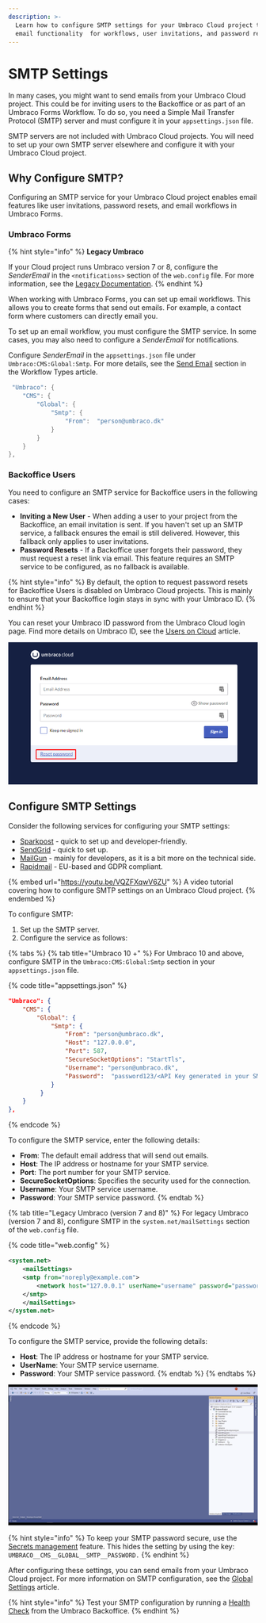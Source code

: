 ```yaml
---
description: >-
  Learn how to configure SMTP settings for your Umbraco Cloud project to enable
  email functionality  for workflows, user invitations, and password resets.
---
```


# SMTP Settings

In many cases, you might want to send emails from your Umbraco Cloud project. This could be for inviting users to the Backoffice or as part of an Umbraco Forms Workflow. To do so, you need a Simple Mail Transfer Protocol (SMTP) server and must configure it in your `appsettings.json` file.

SMTP servers are not included with Umbraco Cloud projects. You will need to set up your own SMTP server elsewhere and configure it with your Umbraco Cloud project.

## Why Configure SMTP?

Configuring an SMTP service for your Umbraco Cloud project enables email features like user invitations, password resets, and email workflows in Umbraco Forms.

### Umbraco Forms

{% hint style="info" %}
**Legacy Umbraco**

If your Cloud project runs Umbraco version 7 or 8, configure the _SenderEmail_ in the `<notifications>` section of the `web.config` file. For more information, see the [Legacy Documentation](https://our.umbraco.com/documentation/Reference/Configuration-for-Umbraco-7-and-8/umbracoSettings/).
{% endhint %}

When working with Umbraco Forms, you can set up email workflows. This allows you to create forms that send out emails. For example, a contact form where customers can directly email you.

To set up an email workflow, you must configure the SMTP service. In some cases, you may also need to configure a _SenderEmail_ for notifications.

Configure _SenderEmail_ in the `appsettings.json` file under `Umbraco:CMS:Global:Smtp`. For more details, see the [Send Email](https://docs.umbraco.com/umbraco-forms/editor/attaching-workflows/workflow-types#send-email) section in the Workflow Types article.

```csharp
 "Umbraco": {
    "CMS": {
        "Global": {
            "Smtp": {
                "From":  "person@umbraco.dk"
            }
        }
    }
},
```

### Backoffice Users

You need to configure an SMTP service for Backoffice users in the following cases:

* **Inviting a New User** - When adding a user to your project from the Backoffice, an email invitation is sent. If you haven't set up an SMTP service, a fallback ensures the email is still delivered. However, this fallback only applies to user invitations.
* **Password Resets** - If a Backoffice user forgets their password, they must request a reset link via email. This feature requires an SMTP service to be configured, as no fallback is available.

{% hint style="info" %}
By default, the option to request password resets for Backoffice Users is disabled on Umbraco Cloud projects. This is mainly to ensure that your Backoffice login stays in sync with your Umbraco ID.
{% endhint %}

You can reset your Umbraco ID password from the Umbraco Cloud login page. Find more details on Umbraco ID, see the [Users on Cloud](../../../begin-your-cloud-journey/project-features/users-on-cloud.md) article.

![reset password](images/Reset_password.png)

## Configure SMTP Settings

Consider the following services for configuring your SMTP settings:

* [Sparkpost](https://developers.sparkpost.com/api/smtp/) - quick to set up and developer-friendly.
* [SendGrid](https://sendgrid.com/) - quick to set up.
* [MailGun](https://www.mailgun.com/) - mainly for developers, as it is a bit more on the technical side.
* [Rapidmail](https://www.rapidmail.com/) - EU-based and GDPR compliant.

{% embed url="https://youtu.be/VQZFXqwV6ZU" %}
A video tutorial covering how to configure SMTP settings on an Umbraco Cloud project.
{% endembed %}

To configure SMTP:

1. Set up the SMTP server.
2. Configure the service as follows:

{% tabs %}
{% tab title="Umbraco 10 +" %}
For Umbraco 10 and above, configure SMTP in the `Umbraco:CMS:Global:Smtp` section in your `appsettings.json` file.

{% code title="appsettings.json" %}
```json
"Umbraco": {
    "CMS": {
        "Global": {
            "Smtp": {
                "From": "person@umbraco.dk",
                "Host": "127.0.0.0",
                "Port": 587,
                "SecureSocketOptions": "StartTls",
                "Username": "person@umbraco.dk",
                "Password":  "password123/<API Key generated in your SMTP server account>"      
            }
         }
    }
},
```
{% endcode %}

To configure the SMTP service, enter the following details:

* **From**: The default email address that will send out emails.
* **Host**: The IP address or hostname for your SMTP service.
* **Port**: The port number for your SMTP service.
* **SecureSocketOptions**: Specifies the security used for the connection.
* **Username**: Your SMTP service username.
* **Password**: Your SMTP service password.
{% endtab %}

{% tab title="Legacy Umbraco (version 7 and 8)" %}
For legacy Umbraco (version 7 and 8), configure SMTP in the `system.net/mailSettings` section of the `web.config` file.

{% code title="web.config" %}
```xml
<system.net>
    <mailSettings>
    <smtp from="noreply@example.com">
        <network host="127.0.0.1" userName="username" password="password" />
    </smtp>
    </mailSettings>
</system.net>
```
{% endcode %}

To configure the SMTP service, provide the following details:

* **Host**: The IP address or hostname for your SMTP service.
* **UserName**: Your SMTP service username.
* **Password**: Your SMTP service password.
{% endtab %}
{% endtabs %}

![Configure SMTP settings in an Umbraco 9+ site.](images/configure-SMTP-settings.gif)

{% hint style="info" %}
To keep your SMTP password secure, use the [Secrets management](../../../begin-your-cloud-journey/project-features/secrets-management.md) feature. This hides the setting by using the key: `UMBRACO__CMS__GLOBAL__SMTP__PASSWORD.`
{% endhint %}

After configuring these settings, you can send emails from your Umbraco Cloud project. For more information on SMTP configuration, see the [Global Settings](https://docs.umbraco.com/umbraco-cms/reference/configuration/globalsettings#smtp-settings) article.

{% hint style="info" %}
Test your SMTP configuration by running a [Health Check](https://docs.umbraco.com/umbraco-cms/extending/health-check) from the Umbraco Backoffice.
{% endhint %}
